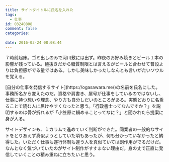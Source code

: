 ```yaml
---
title: サイトタイトルに氏名を入れた
tags:
  - 仕事
id: 03240808
comment: false
categories:
   
date: 2016-03-24 08:08:44
---
```


７時前起床。ゴミ出しのみで河川敷には出ず。昨夜のお好み焼きとビール１本の影響が残っている。麺抜きだから糖質制限とは言えるがビールと合わせて普段よりは負担感がでる量ではある。しかし美味しかったしなんとも言いがたいソウルを覚える。

<!--more-->[自分の仕事を発信するサイト](https://ogasawara.me/)の名前を氏名にした。事務所名から変えたのだ。資格や肩書き、屋号が仕事をしているのではないし、仕事に持つ想いや理念、やり方も自分しだいのところがある。実態どおりに名乗ることで読む人に届けやすくなったと思う。「行政書士ってなんですか？」を説明するのは骨が折れるが「小笠原に頼めることってなに？」と聞かれたら提案に身が入る。

サイトデザインも、１カラムで進めていく判断ができた。同業者の一般的なサイトをとりあえず真似ようとしていた頃もあったが、何も分かっていなかったと納得した。いただく仕事も遂行体制も違う人を真似ていては副作用がでるだけだ。なんとなく気づいていたのがサイト制作がすすまない理由だ。身の丈で正直に発信していくことの積み重ねに立ちたいと思う。